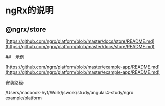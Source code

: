 # ngRx的说明


## @ngrx/store

[https://github.com/ngrx/platform/blob/master/docs/store/README.md](https://github.com/ngrx/platform/blob/master/docs/store/README.md)



##　示例

[https://github.com/ngrx/platform/blob/master/example-app/README.md](https://github.com/ngrx/platform/blob/master/example-app/README.md)

安装路径: 

/Users/macbook-hyf/Work/jswork/study/angular4-study/ngrx example/platform